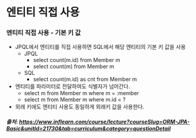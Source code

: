 # 엔티티 직접 사용

### 엔티티 직접 사용 - 기본 키 값
- JPQL에서 엔티티를 직접 사용하면 SQL에서 해당 엔티티의 기본 키 값을 사용
  - JPQL
    - select count(m.id) from Member m 
    - select count(m) from Member m
  - SQL
    - select count(m.id) as cnt from Member m
- 엔티티를 파라미터로 전달하여도 식별자가 넘어간다.
  - select m from Member m where m = :member
  - select m from Member m where m.id = ?
- 외래 키에도 엔티티 사용도 동일하게 외래키 값을 사용한다.
    
##### 출처: https://www.inflearn.com/course/lecture?courseSlug=ORM-JPA-Basic&unitId=21730&tab=curriculum&category=questionDetail